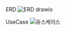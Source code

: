 ERD
![ERD drawio](https://github.com/ne103/schedules/assets/164742269/15d9253a-0758-42f5-8ee4-9e9d920e8b59)


UseCase
![유스케이스](https://github.com/ne103/schedules/assets/164742269/bb434e49-bd11-4ef8-b83c-d7ef76230284)
